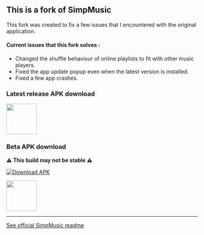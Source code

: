 ## This is a fork of SimpMusic

This fork was created to fix a few issues that I encountered with the original application.

#### Current issues that this fork solves :

- Changed the shuffle behaviour of online playlists to fit with other music players.
- Fixed the app update popup even when the latest version is installed.
- Fixed a few app crashes.

### Latest release APK download

<a href="http://github.com/Iliano101/SimpMusic/releases/latest/download/SimpMusic.apk"><img src="https://i.postimg.cc/sxWv2J29/badge-github.png" height="80"></a>

### Beta APK download

**⚠️ This build may not be stable ⚠️**

[![Download APK](https://github.com/Iliano101/SimpMusic/actions/workflows/beta-build.yml/badge.svg?branch=main)](https://nightly.link/Iliano101/SimpMusic/workflows/beta-build/main/release-build.zip)

<a href="https://nightly.link/Iliano101/SimpMusic/workflows/beta-build/main/release-build.zip"><img src="https://i.postimg.cc/sxWv2J29/badge-github.png" height="80"></a>

<hr/>

<a href="https://github.com/maxrave-dev/SimpMusic/blob/jetpack_compose/README.md">See official SimpMusic readme</a>
